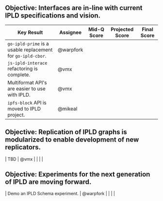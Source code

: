 ## Objective: Interfaces are in-line with current IPLD specifications and vision.

| Key Result | Assignee | Mid-Q Score | Projected Score | Final Score |
| ---------- | -------- | ----------- | --------------- | ----------- |
| `go-ipld-prime` is a usable replacement for `go-ipld-cbor`. | @warpfork | | | |
| `js-ipld-interace` refactoring is complete. | @vmx | | | |
| Multiformat API's are easier to use with IPLD. | @vmx | | | |
| `ipfs-block` API is moved to IPLD project.| @mikeal | | | |

## Objective: Replication of IPLD graphs is modularized to enable development of new replicators.

| TBD | @vmx | | | |

## Objective: Experiments for the next generation of IPLD are moving forward.

| Demo an IPLD Schema experiment. | @warpfork | | | |
